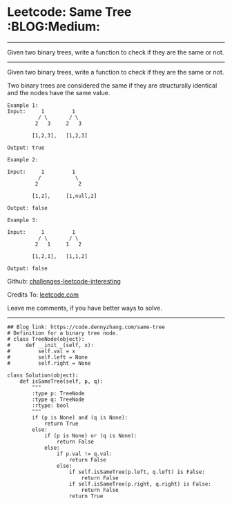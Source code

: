 # Leetcode: Same Tree     :BLOG:Medium:


---

Given two binary trees, write a function to check if they are the same or not.  

---

Given two binary trees, write a function to check if they are the same or not.  

Two binary trees are considered the same if they are structurally identical and the nodes have the same value.  

    Example 1:
    Input:     1         1
              / \       / \
             2   3     2   3
    
            [1,2,3],   [1,2,3]
    
    Output: true

    Example 2:
    
    Input:     1         1
              /           \
             2             2
    
            [1,2],     [1,null,2]
    
    Output: false

    Example 3:
    
    Input:     1         1
              / \       / \
             2   1     1   2
    
            [1,2,1],   [1,1,2]
    
    Output: false

Github: [challenges-leetcode-interesting](https://github.com/DennyZhang/challenges-leetcode-interesting/tree/master/same-tree)  

Credits To: [leetcode.com](https://leetcode.com/problems/same-tree/description/)  

Leave me comments, if you have better ways to solve.  

---

    ## Blog link: https://code.dennyzhang.com/same-tree
    # Definition for a binary tree node.
    # class TreeNode(object):
    #     def __init__(self, x):
    #         self.val = x
    #         self.left = None
    #         self.right = None
    
    class Solution(object):
        def isSameTree(self, p, q):
            """
            :type p: TreeNode
            :type q: TreeNode
            :rtype: bool
            """
            if (p is None) and (q is None):
                return True
            else:
                if (p is None) or (q is None):
                    return False
                else:
                    if p.val != q.val:
                        return False
                    else:
                        if self.isSameTree(p.left, q.left) is False:
                            return False
                        if self.isSameTree(p.right, q.right) is False:
                            return False
                        return True